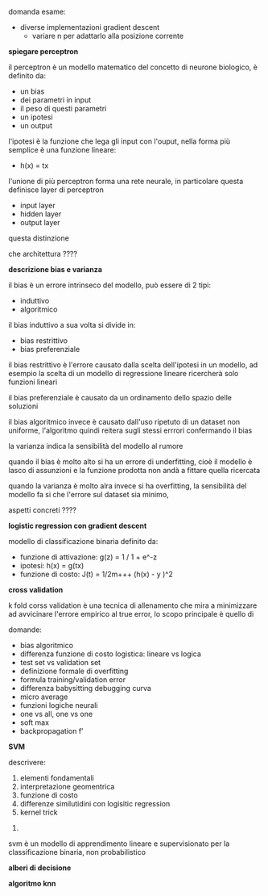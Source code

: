 domanda esame:
* diverse implementazioni gradient descent
    * variare n per adattarlo alla posizione corrente

**spiegare perceptron**


il perceptron è un modello matematico del concetto di neurone biologico, è definito da:
* un bias
* dei parametri in input
* il peso di questi parametri
* un ipotesi
* un output

l'ipotesi è la funzione che lega gli input con l'ouput, nella forma più semplice è una funzione lineare:
* h(x) = tx

l'unione di più perceptron forma una rete neurale, in particolare questa definisce layer di perceptron
* input layer
* hidden layer
* output layer

questa distinzione

che architettura ????

**descrizione bias e varianza**

il bias è un errore intrinseco del modello, può essere di 2 tipi:
* induttivo
* algoritmico

il bias induttivo a sua volta si divide in:
* bias restrittivo
* bias preferenziale

il bias restrittivo è l'errore causato dalla scelta dell'ipotesi in un modello, ad esempio la scelta di un modello di regressione lineare ricercherà solo funzioni lineari

il bias preferenziale è causato da un ordinamento dello spazio delle soluzioni

il bias algoritmico invece è causato dall'uso ripetuto di un dataset non uniforme, l'algoritmo quindi reitera sugli stessi errrori confermando il bias

la varianza indica la sensibilità del modello al rumore

quando il bias è molto alto si ha un errore di underfitting, cioè il modello è lasco di assunzioni e la funzione prodotta non andà a fittare quella ricercata

quando la varianza è molto alra invece si ha overfitting, la sensibilità del modello fa si che l'errore sul dataset sia minimo, 

aspetti concreti ????


**logistic regression con gradient descent**

modello di classificazione binaria definito da:
* funzione di attivazione: g(z) = 1 / 1 + e^-z
* ipotesi: h(x) = g(tx)
* funzione di costo: J(t) = 1/2m+++ (h(x) - y )^2


**cross validation**

k fold corss validation è una tecnica di allenamento che mira a minimizzare ad avvicinare l'errore empirico al true error, lo scopo principale è quello di


domande:
* bias algoritmico
* differenza funzione di costo logistica: lineare vs logica
* test set vs validation set
* definizione formale di overfitting
* formula training/validation error
* differenza babysitting debugging curva
* micro average
* funzioni logiche neurali
* one vs all, one vs one
* soft max
* backpropagation f'

**SVM**

descrivere:
1. elementi fondamentali
2. interpretazione geomentrica
3. funzione di costo
4. differenze similutidini con logisitic regression
5. kernel trick

1)
svm è un modello di apprendimento lineare   e supervisionato per la classificazione binaria, non probabilistico


**alberi di decisione**


**algoritmo knn**

